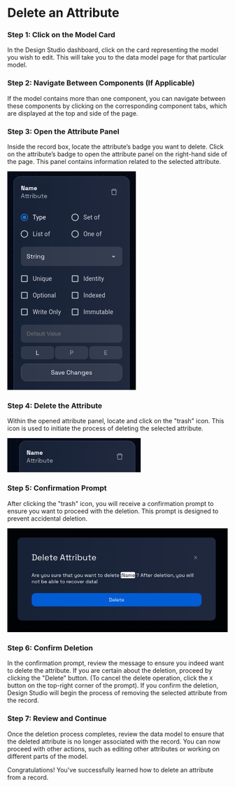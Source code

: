 # Delete an Attribute

### **Step 1: Click on the Model Card**

In the Design Studio dashboard, click on the card representing the model you wish to edit. This will take you to the data model page for that particular model.

### **Step 2: Navigate Between Components (If Applicable)**

If the model contains more than one component, you can navigate between these components by clicking on the corresponding component tabs, which are displayed at the top and side of the page.

### **Step 3: Open the Attribute Panel**

Inside the record box, locate the attribute’s badge you want to delete. Click on the attribute’s badge to open the attribute panel on the right-hand side of the page. This panel contains information related to the selected attribute.

![](./img/delete-attribute-1.png)

### **Step 4: Delete the Attribute**

Within the opened attribute panel, locate and click on the "trash" icon. This icon is used to initiate the process of deleting the selected attribute.

![](./img/delete-attribute-2.png)

### **Step 5: Confirmation Prompt**

After clicking the "trash" icon, you will receive a confirmation prompt to ensure you want to proceed with the deletion. This prompt is designed to prevent accidental deletion.

![](./img/delete-attribute-3.png)

### **Step 6: Confirm Deletion**

In the confirmation prompt, review the message to ensure you indeed want to delete the attribute. If you are certain about the deletion, proceed by clicking the "Delete" button. (To cancel the delete operation, click the `X` button on the top-right corner of the prompt). If you confirm the deletion, Design Studio will begin the process of removing the selected attribute from the record.

### **Step 7: Review and Continue**

Once the deletion process completes, review the data model to ensure that the deleted attribute is no longer associated with the record. You can now proceed with other actions, such as editing other attributes or working on different parts of the model.

Congratulations! You've successfully learned how to delete an attribute from a record.
